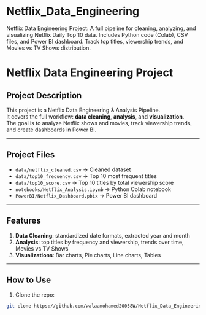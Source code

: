 # Netflix_Data_Engineering
Netflix Data Engineering Project: A full pipeline for cleaning, analyzing, and visualizing Netflix Daily Top 10 data. Includes Python code (Colab), CSV files, and Power BI dashboard. Track top titles, viewership trends, and Movies vs TV Shows distribution.
# Netflix Data Engineering Project

## Project Description
This project is a Netflix Data Engineering & Analysis Pipeline.  
It covers the full workflow: **data cleaning**, **analysis**, and **visualization**.  
The goal is to analyze Netflix shows and movies, track viewership trends, and create dashboards in Power BI.

---

## Project Files
- `data/netflix_cleaned.csv` → Cleaned dataset  
- `data/top10_frequency.csv` → Top 10 most frequent titles  
- `data/top10_score.csv` → Top 10 titles by total viewership score  
- `notebooks/Netflix_Analysis.ipynb` → Python Colab notebook  
- `PowerBI/Netflix_Dashboard.pbix` → Power BI dashboard

---

## Features
1. **Data Cleaning**: standardized date formats, extracted year and month  
2. **Analysis**: top titles by frequency and viewership, trends over time, Movies vs TV Shows  
3. **Visualizations**: Bar charts, Pie charts, Line charts, Tables

---
## How to Use
1. Clone the repo:  
```bash
git clone https://github.com/walaamohamed20058W/Netflix_Data_Engineering.git
